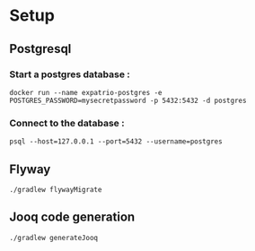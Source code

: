 
# Setup

## Postgresql

### Start a postgres database :
```
docker run --name expatrio-postgres -e POSTGRES_PASSWORD=mysecretpassword -p 5432:5432 -d postgres
```

### Connect to the database :
```
psql --host=127.0.0.1 --port=5432 --username=postgres
```

## Flyway
```
./gradlew flywayMigrate
```

## Jooq code generation
```
./gradlew generateJooq  
```
